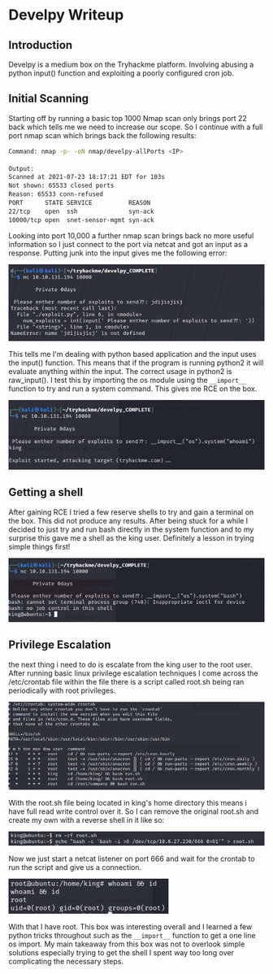 # Develpy Writeup

## Introduction
Develpy is a medium box on the Tryhackme platform. Involving abusing a python input() function and exploiting  a poorly configured cron job.

## Initial Scanning

Starting off by running a basic top 1000 Nmap scan only brings port 22 back which tells me we need to increase our scope. So I continue with a full port nmap scan which brings back the following results:

```bash
Command: nmap -p- -oN nmap/develpy-allPorts <IP>

Output:
Scanned at 2021-07-23 18:17:21 EDT for 103s
Not shown: 65533 closed ports
Reason: 65533 conn-refused
PORT      STATE SERVICE          REASON
22/tcp    open  ssh              syn-ack
10000/tcp open  snet-sensor-mgmt syn-ack
```

Looking into port 10,000 a further nmap scan brings back no more useful information so I just connect to the port via netcat and got an input as a response. Putting junk into the input gives me the following error:

![netcat error](ncat_10000_err.png)

This tells me I'm dealing with python based application and the input uses the input() function. This means that if the program is running python2 it will evaluate anything within the input. The correct usage in python2 is raw_input(). I test this by importing the os module using the `__import__` function to try and run a system command. This gives me RCE on the box.

![Python 2 bad eval](python2_bad_eval.png)

## Getting a shell

After gaining RCE I tried a few reserve shells to try and gain a terminal on the box. This did not produce any results. After being stuck for a while I decided to just try and run bash directly in the system function and to my surprise this gave me a shell as the king user. Definitely a lesson in trying simple things first!

![Got a shell](user_shell.png)

## Privilege Escalation

the next thing i need to do is escalate from the king user to the root user. After running basic linux privilege escalation techniques I come across the /etc/crontab file within the file there is a script called root.sh being ran periodically with root privileges.

![bad crontab configuration](bad_crontab.png)

With the root.sh file being located in king's home directory this means i have full read write control over it. So I can remove the original root.sh and create my own with a reverse shell in it like so:

![removing and creating new root.sh](breaking_root_sh.png)

Now we just start a netcat listener on port 666 and wait for the crontab to run the script and give us a connection.

![I am root](i_am_root.png)

With that I have root. This box was interesting overall and I learned a few python tricks throughout such as the `__import__` function to get a one line os import. My main takeaway from this box was not to overlook simple solutions especially trying to get the shell I spent way too long over complicating the necessary steps. 